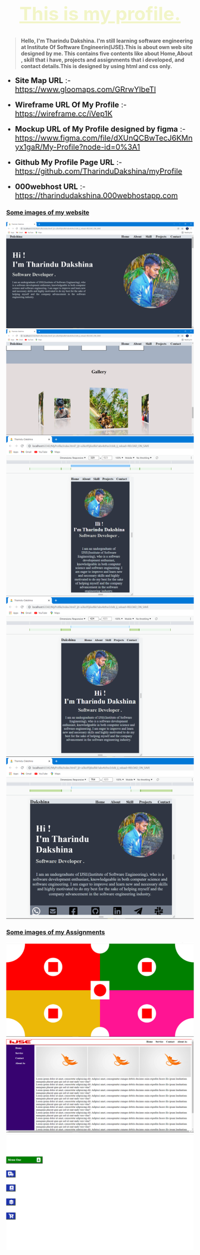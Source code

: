 <h1 style="text-align: center; font-size: 50px; color: #f2f5c8"><u>This is my profile.</u></h1>

> #### Hello, I'm Tharindu Dakshina. I'm still learning software engineering at Institute Of Software Engineerin(IJSE).This is about own web site designed by me. This contains five contents like about Home,About , skill that i have, projects and assignments that i developed, and contact details.This is designed by using html and css only.

<ul>
<li style="font-size: 20px"><b>Site Map URL</b> :- <a href="https://www.gloomaps.com/GRrwYlbeTl" target="_blank">https://www.gloomaps.com/GRrwYlbeTl </a></li>
<br>
<li style="font-size: 20px"><b>Wireframe URL Of My Profile</b> :- <a href="https://wireframe.cc/iVep1K" target="_blank">https://wireframe.cc/iVep1K</a></li>
<br>
<li style="font-size: 20px"><b>Mockup URL of My Profile designed by figma</b> :- <a href="https://www.figma.com/file/dXUnQCBwTecJ6KMnyx1gaR/My-Profile?node-id=0%3A1" target="_blank">https://www.figma.com/file/dXUnQCBwTecJ6KMnyx1gaR/My-Profile?node-id=0%3A1</a></li>
<br>
<li style="font-size: 20px"><b>Github My Profile Page URL</b> :- <a href="https://github.com/TharinduDakshina/myProfile" target="_blank">https://github.com/TharinduDakshina/myProfile</a></li>
<br>
<li style="font-size: 20px"><b>000webhost URL</b> :- <a href="https://tharindudakshina.000webhostapp.com" target="_blank">https://tharindudakshina.000webhostapp.com</a></li>
</ul>

<h3><u><b>Some images of my website</b></u></h3>

![image of MyProfile](assets/images/readme/img1.png) 
<br>
![image of MyProfile](assets/images/readme/img2.png)
<br>
![image of MyProfile](assets/images/readme/img3.png)
<br>
![image of MyProfile](assets/images/readme/img4.png)
<br>
![image of MyProfile](assets/images/readme/img5.png)
<br>
<h3><u><b>Some images of my Assignments</b></u></h3>

![image of MyProfile](assets/images/Assignment/assignment_01.png)
<br>
![image of MyProfile](assets/images/Assignment/assignment_02.png)
<br>
![image of MyProfile](assets/images/Assignment/assignment_05.png)